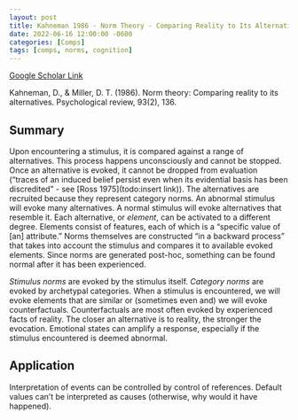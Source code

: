 ```yaml
---
layout: post
title: Kahneman 1986 - Norm Theory - Comparing Reality to Its Alternatives
date: 2022-06-16 12:00:00 -0600
categories: [Comps]
tags: [comps, norms, cognition]
---
```

[Google Scholar Link](https://scholar.google.com/scholar?hl=en&as_sdt=0%2C45&q=Norm+Theory%3A+Comparing+Reality+to+Its+Alternatives&btnG=)

Kahneman, D., & Miller, D. T. (1986). Norm theory: Comparing reality to its alternatives. Psychological review, 93(2), 136.

## Summary
Upon encountering a stimulus, it is compared against a range of alternatives.  This process happens unconsciously and cannot be stopped.  Once an alternative is evoked, it cannot be dropped from evaluation (“traces of an induced belief persist even when its evidential basis has been discredited” - see [Ross 1975](todo:insert link)).  The alternatives are recruited because they represent category norms.  An abnormal stimulus will evoke many alternatives.  A normal stimulus will evoke alternatives that resemble it.  Each alternative, or _element_, can be activated to a different degree.  Elements consist of features, each of which is a “specific value of [an] attribute.”  Norms themselves are constructed “in a backward process” that takes into account the stimulus and compares it to available evoked elements.  Since norms are generated post-hoc, something can be found normal after it has been experienced.

_Stimulus norms_ are evoked by the stimulus itself.  _Category norms_ are evoked by archetypal categories.  When a stimulus is encountered, we will evoke elements that are similar or (sometimes even and) we will evoke counterfactuals.  Counterfactuals are most often evoked by experienced facts of reality.  The closer an alternative is to reality, the stronger the evocation.  Emotional states can amplify a response, especially if the stimulus encountered is deemed abnormal.

## Application
Interpretation of events can be controlled by control of references.  Default values can’t be interpreted as causes (otherwise, why would it have happened).
